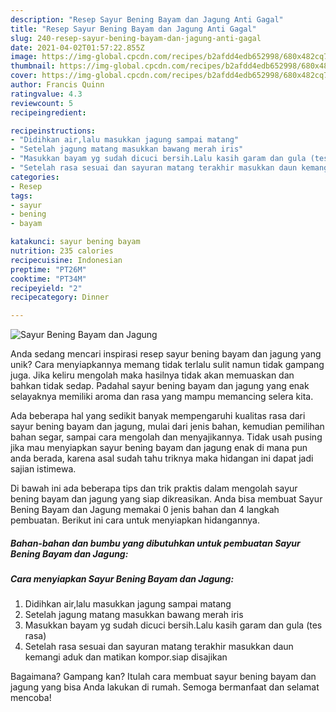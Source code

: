 ```yaml
---
description: "Resep Sayur Bening Bayam dan Jagung Anti Gagal"
title: "Resep Sayur Bening Bayam dan Jagung Anti Gagal"
slug: 240-resep-sayur-bening-bayam-dan-jagung-anti-gagal
date: 2021-04-02T01:57:22.855Z
image: https://img-global.cpcdn.com/recipes/b2afdd4edb652998/680x482cq70/sayur-bening-bayam-dan-jagung-foto-resep-utama.jpg
thumbnail: https://img-global.cpcdn.com/recipes/b2afdd4edb652998/680x482cq70/sayur-bening-bayam-dan-jagung-foto-resep-utama.jpg
cover: https://img-global.cpcdn.com/recipes/b2afdd4edb652998/680x482cq70/sayur-bening-bayam-dan-jagung-foto-resep-utama.jpg
author: Francis Quinn
ratingvalue: 4.3
reviewcount: 5
recipeingredient:

recipeinstructions:
- "Didihkan air,lalu masukkan jagung sampai matang"
- "Setelah jagung matang masukkan bawang merah iris"
- "Masukkan bayam yg sudah dicuci bersih.Lalu kasih garam dan gula (tes rasa)"
- "Setelah rasa sesuai dan sayuran matang terakhir masukkan daun kemangi aduk dan matikan kompor.siap disajikan"
categories:
- Resep
tags:
- sayur
- bening
- bayam

katakunci: sayur bening bayam 
nutrition: 235 calories
recipecuisine: Indonesian
preptime: "PT26M"
cooktime: "PT34M"
recipeyield: "2"
recipecategory: Dinner

---
```



![Sayur Bening Bayam dan Jagung](https://img-global.cpcdn.com/recipes/b2afdd4edb652998/680x482cq70/sayur-bening-bayam-dan-jagung-foto-resep-utama.jpg)

Anda sedang mencari inspirasi resep sayur bening bayam dan jagung yang unik? Cara menyiapkannya memang tidak terlalu sulit namun tidak gampang juga. Jika keliru mengolah maka hasilnya tidak akan memuaskan dan bahkan tidak sedap. Padahal sayur bening bayam dan jagung yang enak selayaknya memiliki aroma dan rasa yang mampu memancing selera kita.

Ada beberapa hal yang sedikit banyak mempengaruhi kualitas rasa dari sayur bening bayam dan jagung, mulai dari jenis bahan, kemudian pemilihan bahan segar, sampai cara mengolah dan menyajikannya. Tidak usah pusing jika mau menyiapkan sayur bening bayam dan jagung enak di mana pun anda berada, karena asal sudah tahu triknya maka hidangan ini dapat jadi sajian istimewa.




Di bawah ini ada beberapa tips dan trik praktis dalam mengolah sayur bening bayam dan jagung yang siap dikreasikan. Anda bisa membuat Sayur Bening Bayam dan Jagung memakai 0 jenis bahan dan 4 langkah pembuatan. Berikut ini cara untuk menyiapkan hidangannya.

<!--inarticleads1-->

##### Bahan-bahan dan bumbu yang dibutuhkan untuk pembuatan Sayur Bening Bayam dan Jagung:





<!--inarticleads2-->

##### Cara menyiapkan Sayur Bening Bayam dan Jagung:

1. Didihkan air,lalu masukkan jagung sampai matang
1. Setelah jagung matang masukkan bawang merah iris
1. Masukkan bayam yg sudah dicuci bersih.Lalu kasih garam dan gula (tes rasa)
1. Setelah rasa sesuai dan sayuran matang terakhir masukkan daun kemangi aduk dan matikan kompor.siap disajikan




Bagaimana? Gampang kan? Itulah cara membuat sayur bening bayam dan jagung yang bisa Anda lakukan di rumah. Semoga bermanfaat dan selamat mencoba!
